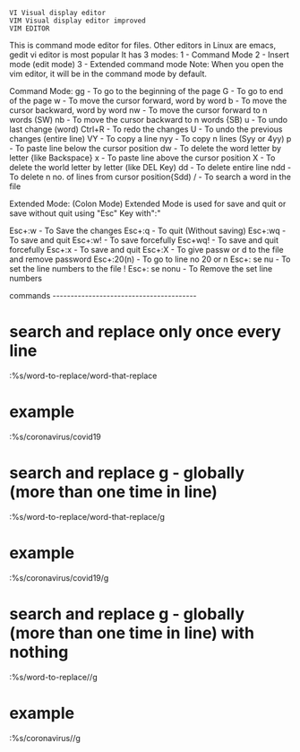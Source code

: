     VI Visual display editor
    VIM Visual display editor improved
    VIM EDITOR

This is command mode editor for files. Other editors in Linux are emacs, gedit vi editor is most popular
It has 3 modes:
1 - Command Mode
2 - Insert mode (edit mode)
3 - Extended command mode
Note: When you open the vim editor, it will be in the command mode by default.

Command Mode:
gg - To go to the beginning of the page
G - To go to end of the page
w - To move the cursor forward, word by word
b - To move the cursor backward, word by word
nw - To move the cursor forward to n words (SW)
nb - To move the cursor backward to n words {SB)
u - To undo last change (word)
Ctrl+R - To redo the changes
U - To undo the previous changes (entire line)
VY - To copy a line
nyy - To copy n lines (Syy or 4yy)
p - To paste line below the cursor position
dw - To delete the word letter by letter {like Backspace}
x - To paste line above the cursor position
X - To delete the world letter by letter (like DEL Key)
dd - To delete entire line
ndd - To delete n no. of lines from cursor position{Sdd)
/ - To search a word in the file


Extended Mode: (Colon Mode)
Extended Mode is used for save and quit or save without quit using "Esc" Key with":"

Esc+:w - To Save the changes
Esc+:q - To quit (Without saving)
Esc+:wq - To save and quit
Esc+:w! - To save forcefully
Esc+wq! - To save and quit forcefully
Esc+:x - To save and quit
Esc+:X - To give passw or d to the file and remove password
Esc+:20(n) - To go to line no 20 or n
Esc+: se nu - To set the line numbers to the file !
Esc+: se nonu - To Remove the set line numbers


commands ----------------------------------------
# search and replace only once every line
:%s/word-to-replace/word-that-replace
# example
:%s/coronavirus/covid19

# search and replace g - globally (more than one time in line)
:%s/word-to-replace/word-that-replace/g
# example
:%s/coronavirus/covid19/g

# search and replace g - globally (more than one time in line) with nothing
:%s/word-to-replace//g
# example
:%s/coronavirus//g